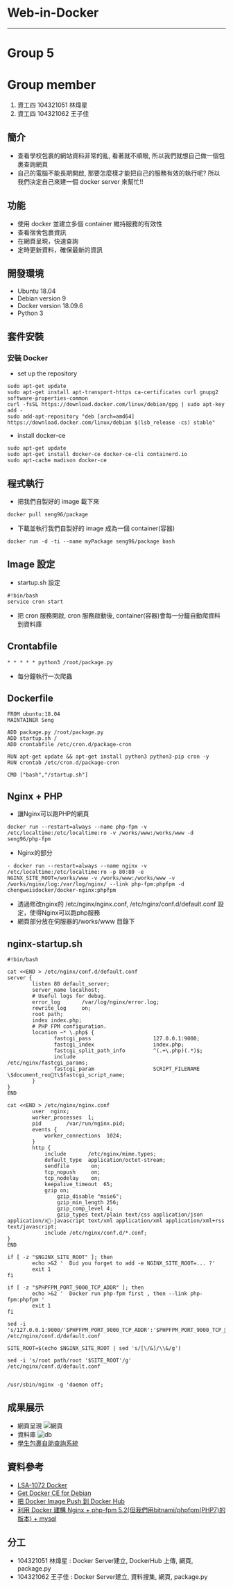 # Web-in-Docker
---
# Group 5
# Group member
1. 資工四 104321051 林煒星
2. 資工四 104321062 王子佳

## 簡介
- 查看學校包裹的網站資料非常的亂, 看著就不順眼, 所以我們就想自己做一個包裹查詢網頁
- 自己的電腦不能長期開啟, 那要怎麼樣才能把自己的服務有效的執行呢? 所以我們決定自己來建一個 docker server 來幫忙!!

## 功能
- 使用 docker 並建立多個 container 維持服務的有效性
- 查看宿舍包裹資訊
- 在網頁呈現，快速查詢
- 定時更新資料，確保最新的資訊

## 開發環境
- Ubuntu 18.04
- Debian version 9
- Docker version 18.09.6
- Python 3

## 套件安裝
### 安裝 Docker
- set up the repository
```
sudo apt-get update
sudo apt-get install apt-transport-https ca-certificates curl gnupg2 software-properties-common
curl -fsSL https://download.docker.com/linux/debian/gpg | sudo apt-key add -
sudo add-apt-repository "deb [arch=amd64] https://download.docker.com/linux/debian $(lsb_release -cs) stable"
```
- install docker-ce
```
sudo apt-get update
sudo apt-get install docker-ce docker-ce-cli containerd.io
sudo apt-cache madison docker-ce
```

## 程式執行
- 把我們自製好的 image 載下來
```
docker pull seng96/package
```
- 下載並執行我們自製好的 image 成為一個 container(容器)
```
docker run -d -ti --name myPackage seng96/package bash
```

## Image 設定
- startup.sh 設定
```
#!bin/bash
service cron start
```
- 把 cron 服務開啟, cron 服務啟動後, container(容器)會每一分鐘自動爬資料到資料庫

## Crontabfile
```
* * * * * python3 /root/package.py
```
- 每分鐘執行一次爬蟲

## Dockerfile
```
FROM ubuntu:18.04
MAINTAINER Seng

ADD package.py /root/package.py
ADD startup.sh /
ADD crontabfile /etc/cron.d/package-cron

RUN apt-get update && apt-get install python3 python3-pip cron -y
RUN crontab /etc/cron.d/package-cron

CMD ["bash","/startup.sh"]
```

## Nginx + PHP
- 讓Nginx可以跑PHP的網頁
```
docker run --restart=always --name php-fpm -v /etc/localtime:/etc/localtime:ro -v /works/www:/works/www -d seng96/php-fpm
```
- Nginx的部分
```
- docker run --restart=always --name nginx -v /etc/localtime:/etc/localtime:ro -p 80:80 -e NGINX_SITE_ROOT=/works/www -v /works/www:/works/www -v /works/nginx/log:/var/log/nginx/ --link php-fpm:phpfpm -d chengweisdocker/docker-nginx:phpfpm
```
- 透過修改nginx的 /etc/nginx/nginx.conf, /etc/nginx/conf.d/default.conf 設定，使得Nginx可以跑php服務
- 網頁部分放在伺服器的/works/www 目錄下

## nginx-startup.sh
```
#!bin/bash

cat <<END > /etc/nginx/conf.d/default.conf
server {
        listen 80 default_server;
        server_name localhost;
        # Useful logs for debug.
        error_log       /var/log/nginx/error.log;
        rewrite_log     on;
        root path;
        index index.php;
        # PHP FPM configuration.
        location ~* \.php$ {
               fastcgi_pass                    127.0.0.1:9000;
               fastcgi_index                   index.php;
               fastcgi_split_path_info         ^(.+\.php)(.*)$;
               include                         /etc/nginx/fastcgi_params;
               fastcgi_param                   SCRIPT_FILENAME \$document_root\$fastcgi_script_name;
        }
}
END

cat <<END > /etc/nginx/nginx.conf
        user  nginx;
        worker_processes  1;
        pid        /var/run/nginx.pid;
        events {
            worker_connections  1024;
        }
        http {
            include       /etc/nginx/mime.types;
            default_type  application/octet-stream;
            sendfile       on;
            tcp_nopush     on;
            tcp_nodelay    on;
            keepalive_timeout  65;
            gzip on;
                gzip_disable "msie6";
                gzip_min_length 256;
                gzip_comp_level 4;
                gzip_types text/plain text/css application/json application/x-javascript text/xml application/xml application/xml+rss text/javascript;
            include /etc/nginx/conf.d/*.conf;
}
END

if [ -z "$NGINX_SITE_ROOT" ]; then
        echo >&2 '  Did you forget to add -e NGINX_SITE_ROOT=... ?'
        exit 1
fi

if [ -z "$PHPFPM_PORT_9000_TCP_ADDR" ]; then
        echo >&2 '  Docker run php-fpm first , then --link php-fpm:phpfpm '
        exit 1
fi

sed -i 's/127.0.0.1:9000/'$PHPFPM_PORT_9000_TCP_ADDR':'$PHPFPM_PORT_9000_TCP_PORT'/g' /etc/nginx/conf.d/default.conf

SITE_ROOT=$(echo $NGINX_SITE_ROOT | sed 's/[\/&]/\\&/g')

sed -i 's/root path/root '$SITE_ROOT'/g' /etc/nginx/conf.d/default.conf


/usr/sbin/nginx -g 'daemon off;
```

## 成果展示
- 網頁呈現
![網頁](https://github.com/NCNU-OpenSource/Docker-Server/blob/master/%E5%AD%B8%E7%94%9F%E5%8C%85%E8%A3%B9%E6%9F%A5%E8%A9%A2%E7%B3%BB%E7%B5%B1.png)
- 資料庫
![db](https://github.com/NCNU-OpenSource/Docker-Server/blob/master/db.png)
- [學生包裹自助查詢系統](http://35.229.226.20/?fbclid=IwAR35dq0Svd6S-lKXD0dLKRDHWAUFnw5wnCBJk3RVlLFRGy8sekhSF1u0aP0)

## 資料參考
- [LSA-1072 Docker](https://docs.google.com/presentation/d/1wYhJkBQkx0jS-oyJG-2imdI7p93wti4XZqR9Jc49PxE/edit?usp=sharing)　
- [Get Docker CE for Debian](https://docs.docker.com/install/linux/docker-ce/debian/)
- [把 Docker Image Push 到 Docker Hub](https://ithelp.ithome.com.tw/articles/10191139)
- [利用 Docker 建構 Nginx + php-fpm 5.2(但我們用bitnami/phpfpm(PHP7)的版本) + mysql](http://blog.chengweichen.com/2015/05/docker-nginx-php-fpm-52-mysql.html?fbclid=IwAR1DuH4fd8Gt3cBI5pfpip3C8-2fR5m40GLV2vB45ALnBtmFBSLXRGH8EFE)

## 分工
- 104321051 林煒星 : Docker Server建立, DockerHub 上傳, 網頁, package.py
- 104321062 王子佳 : Docker Server建立, 資料搜集, 網頁, package.py



